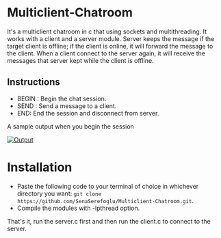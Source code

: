 # Multiclient-Chatroom
It's a multiclient chatroom in c that using sockets and multithreading. It works with a client and a server module. Server keeps the message if the target client is offline; if the client is online, it will forward the message to the client. When a client connect to the server again, it will receive the messages that server kept while the client is offline.

## Instructions
* BEGIN <name>: Begin the chat session.
* SEND <name> <message>: Send a message to a client.
* END: End the session and disconnect from server.
  
A sample output when you begin the session

[![Output](https://www.linkpicture.com/q/Screenshot_1_11.jpg)](https://www.linkpicture.com/view.php?img=LPic63d1604eb33d4582303472)
  
# Installation
  
* Paste the following code to your terminal of choice in whichever directory you want: `git clone https://github.com/SenaSerefoglu/Multiclient-Chatroom.git`.
* Compile the modules with -lpthread option.
  
That's it, run the server.c first and then run the client.c to connect to the server.
